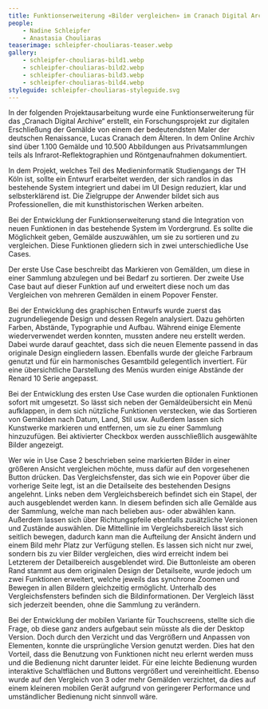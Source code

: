 ```yaml
---
title: Funktionserweiterung «Bilder vergleichen» im Cranach Digital Archive
people:
    - Nadine Schleipfer
    - Anastasia Chouliaras
teaserimage: schleipfer-chouliaras-teaser.webp
gallery:
    - schleipfer-chouliaras-bild1.webp
    - schleipfer-chouliaras-bild2.webp
    - schleipfer-chouliaras-bild3.webp
    - schleipfer-chouliaras-bild4.webp
styleguide: schleipfer-chouliaras-styleguide.svg
---
```


In der folgenden Projektausarbeitung wurde eine Funktionserweiterung für das „Cranach Digital Archive“ erstellt, ein Forschungsprojekt zur digitalen Erschließung der Gemälde von einem der bedeutendsten Maler der deutschen Renaissance, Lucas Cranach dem Älteren. In dem Online Archiv sind über 1.100 Gemälde und 10.500 Abbildungen aus Privatsammlungen teils als Infrarot-Reflektographien und Röntgenaufnahmen dokumentiert.

In dem Projekt, welches Teil des Medieninformatik Studiengangs der TH Köln ist, sollte ein Entwurf erarbeitet werden, der sich randlos in das bestehende System integriert und dabei im UI Design reduziert, klar und selbsterklärend ist. Die Zielgruppe der Anwender bildet sich aus Professionellen, die mit kunsthistorischen Werken arbeiten. 

Bei der Entwicklung der Funktionserweiterung stand die Integration von neuen Funktionen in das bestehende System im Vordergrund. Es sollte die Möglichkeit geben, Gemälde auszuwählen, um sie zu sortieren und zu vergleichen. Diese Funktionen gliedern sich in zwei unterschiedliche Use Cases.

Der erste Use Case beschreibt das Markieren von Gemälden, um diese in einer Sammlung abzulegen und bei Bedarf zu sortieren. Der zweite Use Case baut auf dieser Funktion auf und erweitert diese noch um das Vergleichen von mehreren Gemälden in einem Popover Fenster.

Bei der Entwicklung des graphischen Entwurfs wurde zuerst das zugrundeliegende Design und dessen Regeln analysiert. Dazu gehörten Farben, Abstände, Typographie und Aufbau. Während einige Elemente wiederverwendet werden konnten, mussten andere neu erstellt werden. Dabei wurde darauf geachtet, dass sich die neuen Elemente passend in das originale Design eingliedern lassen. Ebenfalls wurde der gleiche Farbraum genutzt und für ein harmonisches Gesamtbild gelegentlich invertiert. Für eine übersichtliche Darstellung des Menüs wurden einige Abstände der Renard 10 Serie angepasst.

Bei der Entwicklung des ersten Use Case wurden die optionalen Funktionen sofort mit umgesetzt. So lässt sich neben der Gemäldeübersicht ein Menü aufklappen, in dem sich nützliche Funktionen verstecken, wie das Sortieren von Gemälden nach Datum, Land, Stil usw. Außerdem lassen sich Kunstwerke markieren und entfernen, um sie zu einer Sammlung hinzuzufügen. Bei aktivierter Checkbox werden ausschließlich ausgewählte Bilder angezeigt. 

Wer wie in Use Case 2 beschrieben seine markierten Bilder in einer größeren Ansicht vergleichen möchte, muss dafür auf den vorgesehenen Button drücken. Das Vergleichsfenster, das sich wie ein Popover über die vorherige Seite legt, ist an die Detailseite des bestehenden Designs angelehnt. Links neben dem Vergleichsbereich befindet sich ein Stapel, der auch ausgeblendet werden kann. In diesem befinden sich alle Gemälde aus der Sammlung, welche man nach belieben aus- oder abwählen kann. Außerdem lassen sich über Richtungspfeile ebenfalls zusätzliche Versionen und Zustände auswählen. Die Mittellinie im Vergleichsbereich lässt sich seitlich bewegen, dadurch kann man die Aufteilung der Ansicht ändern und einem Bild mehr Platz zur Verfügung stellen. Es lassen sich nicht nur zwei, sondern bis zu vier Bilder vergleichen, dies wird erreicht indem bei Letzterem der Detailbereich ausgeblendet wird. Die Buttonleiste am oberen Rand stammt aus dem originalen Design der Detailseite, wurde jedoch um zwei Funktionen erweitert, welche jeweils das synchrone Zoomen und Bewegen in allen Bildern gleichzeitig ermöglicht. Unterhalb des Vergleichsfensters befinden sich die Bildinformationen. Der Vergleich lässt sich jederzeit beenden, ohne die Sammlung zu verändern.

Bei der Entwicklung der mobilen Variante für Touchscreens, stellte sich die Frage, ob diese ganz anders aufgebaut sein müsste als die der Desktop Version. Doch durch den Verzicht und das Vergrößern und Anpassen von Elementen, konnte die ursprüngliche Version genutzt werden. Dies hat den Vorteil, dass die Benutzung von Funktionen nicht neu erlernt werden muss und die Bedienung nicht darunter leidet. Für eine leichte Bedienung wurden interaktive Schaltflächen und Buttons vergrößert und vereinheitlicht. Ebenso wurde auf den Vergleich von 3 oder mehr Gemälden verzichtet, da dies auf einem kleineren mobilen Gerät aufgrund von geringerer Performance und umständlicher Bedienung nicht sinnvoll wäre.

